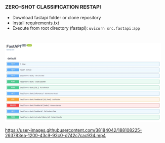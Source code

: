 ### ZERO-SHOT CLASSIFICATION RESTAPI

- Download fastapi folder or clone repository
- Install requirements.txt
- Execute from root directory (fastapi): `uvicorn src.fastapi:app`

#
![requests](requests.jpg)

https://user-images.githubusercontent.com/38184042/188108225-263783ea-1200-43c9-93c0-d742c7cac934.mp4

